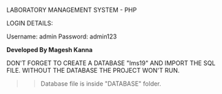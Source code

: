 LABORATORY MANAGEMENT SYSTEM - PHP

LOGIN DETAILS:

Username: admin
Password: admin123

**Developed By Magesh Kanna**

DON'T FORGET TO CREATE A DATABASE "lms19" AND IMPORT THE SQL FILE.
WITHOUT THE DATABASE THE PROJECT WON'T RUN.

>>Database file is inside "DATABASE" folder.

